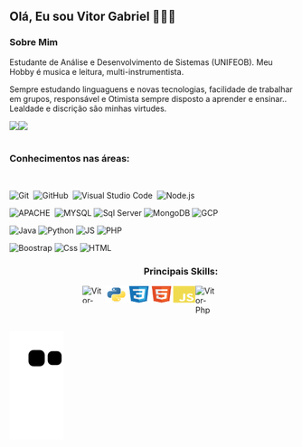 ## Olá,  Eu sou Vitor Gabriel 👨🏻‍💻

### Sobre Mim
<p>
    Estudante de Análise e Desenvolvimento de Sistemas (UNIFEOB). Meu Hobby é musica e leitura, multi-instrumentista.
<p>
    Sempre estudando linguaguens e novas tecnologias, facilidade de trabalhar em grupos, responsável e Otimista sempre disposto a aprender e ensinar.. Lealdade e discrição são minhas virtudes.
<br>
<p align="center" >
    
<img height="170px" Src="https://github-readme-stats-eight-theta.vercel.app/api?username=VitorTo&show_icons=true&bg_color=DEG,05122A,0C3787,4F8DFF&text_color=8BFFBF&icon_color=0CF574&title_color=fff"/><img height="170px" src="https://github-readme-stats-eight-theta.vercel.app/api/top-langs/?username=VitorTo&layout=compact&langs_count=8&&bg_color=DEG,4F8DFF,0C3787,05122A&text_color=8BFFBF&icon_color=0CF574&title_color=0CF574&"/>
  
</p>

<main style="display:flex; " >
<div align="left" >
  
  ### Conhecimentos nas áreas:
  <br>
  
  ![Git](https://img.shields.io/badge/-Git-05122A?style=for-the-badge&logo=git)&nbsp;
  ![GitHub](https://img.shields.io/badge/-GitHub-05122A?style=for-the-badge&logo=github)&nbsp;
  ![Visual Studio Code](https://img.shields.io/badge/-Visual%20Studio%20Code-05122A?style=for-the-badge&logo=visual-studio-code&logoColor=007ACC)&nbsp;
  ![Node.js](https://img.shields.io/badge/-Node.js-05122A?style=for-the-badge&logo=node.js)&nbsp;
  
  ![APACHE](https://img.shields.io/badge/-APACHE-05122A?style=for-the-badge&logo=apache)&nbsp;
  ![MYSQL](https://img.shields.io/badge/MySQL-05122A?style=for-the-badge&logo=mysql&logoColor=white)
  ![Sql Server](https://img.shields.io/badge/Microsoft_SQL_Server-05122A?style=for-the-badge&logo=microsoft-sql-server&logoColor=white)
  ![MongoDB](	https://img.shields.io/badge/MongoDB-05122A?style=for-the-badge&logo=mongodb&logoColor=white)
  ![GCP](https://img.shields.io/badge/Google_Cloud-05122A?style=for-the-badge&logo=google-cloud&logoColor=white)
 
  ![Java](https://img.shields.io/badge/Java-05122A?style=for-the-badge&logo=java&logoColor=white)
  ![Python](https://img.shields.io/badge/Python-05122A?style=for-the-badge&logo=python&logoColor=white)
  ![JS](https://img.shields.io/badge/JavaScript-05122A?style=for-the-badge&logo=javascript&logoColor=F7DF1E)
  ![PHP](https://img.shields.io/badge/PHP-05122A?style=for-the-badge&logo=php&logoColor=white)
    
  ![Boostrap](https://img.shields.io/badge/-boostrap-05122A?style=for-the-badge&logo=bootstrap)
  ![Css](https://img.shields.io/badge/CSS3-05122A?style=for-the-badge&logo=css3&logoColor=white)
  ![HTML](	https://img.shields.io/badge/HTML5-05122A?style=for-the-badge&logo=html5&logoColor=white)
 <h3 align="right">Principais Skills:</h3>
<img align="right" alt="Vitor-Php" height="50" width="40" src = "https://cdn.jsdelivr.net/gh/devicons/devicon/icons/php/php-original.svg" />
<img align="right" alt="Vitor-Js" height="30" width="40" src="https://raw.githubusercontent.com/devicons/devicon/master/icons/javascript/javascript-plain.svg">
<img align="right" alt="Vitor-HTML" height="30" width="40" src="https://raw.githubusercontent.com/devicons/devicon/master/icons/html5/html5-original.svg">
<img align="right" alt="Vitor-CSS" height="30" width="40" src="https://raw.githubusercontent.com/devicons/devicon/master/icons/css3/css3-original.svg">
<img align="right" alt="Vitor-Python" height="30" width="40" src="https://raw.githubusercontent.com/devicons/devicon/master/icons/python/python-original.svg">
<img align="right" alt="Vitor-Java" height="30" width="40" src = "https://cdn.jsdelivr.net/gh/devicons/devicon/icons/java/java-original-wordmark.svg" />


                                                                                            
</div>
</main>


##

<div>
  
![Snake animation](https://github.com/VitorTo/VitorTo/blob/output/github-contribution-grid-snake.svg)
  
</div>

